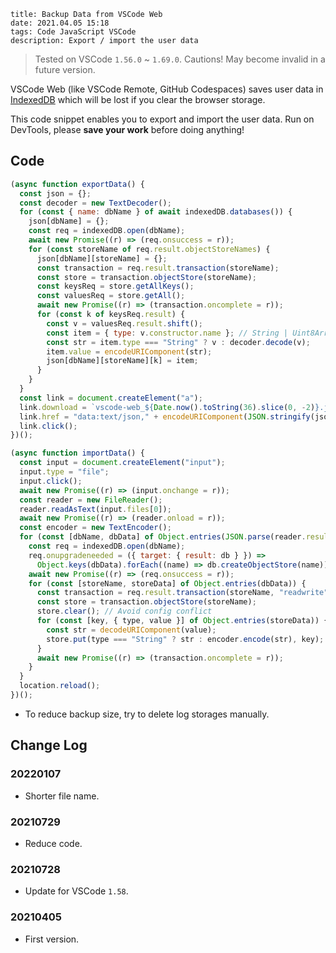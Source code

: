 ```
title: Backup Data from VSCode Web
date: 2021.04.05 15:18
tags: Code JavaScript VSCode
description: Export / import the user data
```

> Tested on VSCode `1.56.0` ~ `1.69.0`. Cautions! May become invalid in a future version.

VSCode Web (like VSCode Remote, GitHub Codespaces) saves user data in [IndexedDB](https://developer.mozilla.org/docs/Web/API/IndexedDB_API) which will be lost if you clear the browser storage.

This code snippet enables you to export and import the user data. Run on DevTools, please **save your work** before doing anything!

## Code

```javascript
(async function exportData() {
  const json = {};
  const decoder = new TextDecoder();
  for (const { name: dbName } of await indexedDB.databases()) {
    json[dbName] = {};
    const req = indexedDB.open(dbName);
    await new Promise((r) => (req.onsuccess = r));
    for (const storeName of req.result.objectStoreNames) {
      json[dbName][storeName] = {};
      const transaction = req.result.transaction(storeName);
      const store = transaction.objectStore(storeName);
      const keysReq = store.getAllKeys();
      const valuesReq = store.getAll();
      await new Promise((r) => (transaction.oncomplete = r));
      for (const k of keysReq.result) {
        const v = valuesReq.result.shift();
        const item = { type: v.constructor.name }; // String | Uint8Array
        const str = item.type === "String" ? v : decoder.decode(v);
        item.value = encodeURIComponent(str);
        json[dbName][storeName][k] = item;
      }
    }
  }
  const link = document.createElement("a");
  link.download = `vscode-web_${Date.now().toString(36).slice(0, -2)}.json`;
  link.href = "data:text/json," + encodeURIComponent(JSON.stringify(json));
  link.click();
})();
```

```javascript
(async function importData() {
  const input = document.createElement("input");
  input.type = "file";
  input.click();
  await new Promise((r) => (input.onchange = r));
  const reader = new FileReader();
  reader.readAsText(input.files[0]);
  await new Promise((r) => (reader.onload = r));
  const encoder = new TextEncoder();
  for (const [dbName, dbData] of Object.entries(JSON.parse(reader.result))) {
    const req = indexedDB.open(dbName);
    req.onupgradeneeded = ({ target: { result: db } }) =>
      Object.keys(dbData).forEach((name) => db.createObjectStore(name));
    await new Promise((r) => (req.onsuccess = r));
    for (const [storeName, storeData] of Object.entries(dbData)) {
      const transaction = req.result.transaction(storeName, "readwrite");
      const store = transaction.objectStore(storeName);
      store.clear(); // Avoid config conflict
      for (const [key, { type, value }] of Object.entries(storeData)) {
        const str = decodeURIComponent(value);
        store.put(type === "String" ? str : encoder.encode(str), key);
      }
      await new Promise((r) => (transaction.oncomplete = r));
    }
  }
  location.reload();
})();
```

- To reduce backup size, try to delete log storages manually.

## Change Log

### 20220107

- Shorter file name.

### 20210729

- Reduce code.

### 20210728

- Update for VSCode `1.58`.

### 20210405

- First version.
